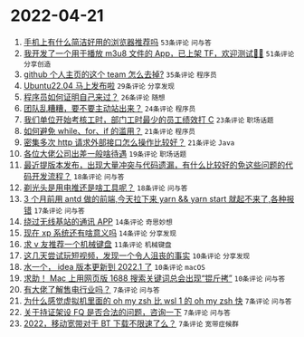 # 2022-04-21

1. [手机上有什么简洁好用的浏览器推荐吗](https://www.v2ex.com/t/848294) `53条评论` `问与答`
1. [我开发了一个用于播放 m3u8 文件的 App，已上架 TF，欢迎测试👏🏻](https://www.v2ex.com/t/848300) `51条评论` `分享创造`
1. [github 个人主页的这个 team 怎么去掉?](https://www.v2ex.com/t/848327) `35条评论` `程序员`
1. [Ubuntu22.04 马上发布啦](https://www.v2ex.com/t/848297) `29条评论` `分享发现`
1. [程序员如何证明自己来过？](https://www.v2ex.com/t/848321) `26条评论` `随想`
1. [团队乱糟糟，要不要主动站出来？](https://www.v2ex.com/t/848302) `24条评论` `程序员`
1. [我们单位开始考核工时，部门工时最少的员工绩效打 C](https://www.v2ex.com/t/848293) `23条评论` `职场话题`
1. [如何避免 while、for、if 的滥用？](https://www.v2ex.com/t/848308) `21条评论` `程序员`
1. [密集多次 http 请求外部接口怎么操作比较好？](https://www.v2ex.com/t/848291) `21条评论` `Java`
1. [各位大佬公司出差一般啥待遇](https://www.v2ex.com/t/848288) `19条评论` `职场话题`
1. [最近提版本发布，出现大量冲突与代码遗漏，有什么比较好的免这些问题的代码开发流程？](https://www.v2ex.com/t/848310) `18条评论` `问与答`
1. [剃光头是用电推还是啥工具呢？](https://www.v2ex.com/t/848276) `18条评论` `问与答`
1. [3 个月前用 antd 做的前端,今天拉下来 yarn && yarn start 就起不来了,各种报错](https://www.v2ex.com/t/848282) `17条评论` `问与答`
1. [绕过无线基站的通讯 APP](https://www.v2ex.com/t/848330) `14条评论` `奇思妙想`
1. [现在 xp 系统还有啥意义吗](https://www.v2ex.com/t/848284) `14条评论` `分享发现`
1. [求 v 友推荐一个机械键盘](https://www.v2ex.com/t/848318) `11条评论` `机械键盘`
1. [这几天尝试玩短视频，发现一个令人沮丧的事实](https://www.v2ex.com/t/848339) `10条评论` `分享发现`
1. [水一个， idea 版本更新到 2022.1 了](https://www.v2ex.com/t/848315) `10条评论` `macOS`
1. [求助！ Mac 上用网页版 1688 搜索关键词总会出现“锟斤拷”](https://www.v2ex.com/t/848280) `10条评论` `问与答`
1. [有大佬了解售电行业吗？](https://www.v2ex.com/t/848335) `7条评论` `问与答`
1. [为什么感觉虚拟机里面的 oh my zsh 比 wsl 1 的 oh my zsh 快](https://www.v2ex.com/t/848295) `7条评论` `问与答`
1. [关于持证架设 FQ 是否合法的问题，咨询一下](https://www.v2ex.com/t/848292) `7条评论` `问与答`
1. [2022，移动宽带对于 BT 下载不限速了么？](https://www.v2ex.com/t/848289) `7条评论` `宽带症候群`
